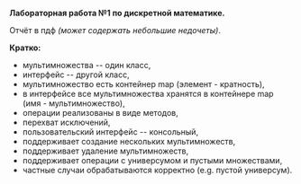 ﻿**Лабораторная работа №1 по дискретной математике.**

Отчёт в пдф _(может содержать небольшие недочеты)_.

**Кратко:** 
- мультимножества -- один класс,
- интерфейс -- другой класс,
- мультимножество есть контейнер map (элемент - кратность),
- в интерфейсе все мультимножества хранятся в контейнере map (имя - мультимножество),
- операции реализованы в виде методов,
- перехват исключений,
- пользовательский интерфейс -- консольный,
- поддерживает создание нескольких мультимножеств,
- поддерживает удаление мультимножеств,
- поддерживает операции с универсумом и пустыми множествами,
- частные случаи обрабатываются корректно (e.g. пустой универсум).
